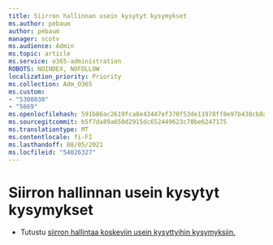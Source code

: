 ```yaml
---
title: Siirron hallinnan usein kysytyt kysymykset
ms.author: pebaum
author: pebaum
manager: scotv
ms.audience: Admin
ms.topic: article
ms.service: o365-administration
ROBOTS: NOINDEX, NOFOLLOW
localization_priority: Priority
ms.collection: Adm_O365
ms.custom:
- "5300030"
- "5669"
ms.openlocfilehash: 591b86ac2619fca8e43447ef370f53de11978ff8e97b430cb0af3eec413729e8
ms.sourcegitcommit: b5f7da89a650d2915dc652449623c78be6247175
ms.translationtype: MT
ms.contentlocale: fi-FI
ms.lasthandoff: 08/05/2021
ms.locfileid: "54026327"
---
```

# <a name="migration-manager-faq"></a>Siirron hallinnan usein kysytyt kysymykset

- Tutustu [siirron hallintaa koskeviin usein kysyttyihin kysymyksiin.](https://docs.microsoft.com/sharepointmigration/mm-faqs)
